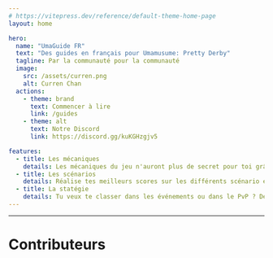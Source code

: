 ```yaml
---
# https://vitepress.dev/reference/default-theme-home-page
layout: home

hero:
  name: "UmaGuide FR"
  text: "Des guides en français pour Umamusume: Pretty Derby"
  tagline: Par la communauté pour la communauté
  image: 
    src: /assets/curren.png
    alt: Curren Chan
  actions:
    - theme: brand
      text: Commencer à lire
      link: /guides
    - theme: alt
      text: Notre Discord
      link: https://discord.gg/kuKGHzgjv5

features:
  - title: Les mécaniques
    details: Les mécaniques du jeu n'auront plus de secret pour toi grâce à ces explications
  - title: Les scénarios
    details: Réalise tes meilleurs scores sur les différents scénario en suivant ces conseils
  - title: La statégie
    details: Tu veux te classer dans les événements ou dans le PvP ? Deviens un véritable statège 
---
```

---

# Contributeurs
<VPTeamMembersList></VPTeamMembersList>